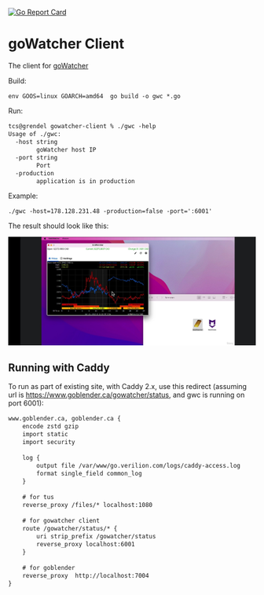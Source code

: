 [![Go Report Card](https://goreportcard.com/badge/github.com/tsawler/gowatcher-client?style=flat-square)](https://goreportcard.com/report/github.com/tsawler/gowatcher-client) 


# goWatcher Client

The client for [goWatcher](https://github.com/tsawler/gowatcher)

Build:

~~~
env GOOS=linux GOARCH=amd64  go build -o gwc *.go
~~~

Run:

~~~
tcs@grendel gowatcher-client % ./gwc -help
Usage of ./gwc:
  -host string
        goWatcher host IP
  -port string
        Port
  -production
        application is in production
~~~

Example:

~~~
./gwc -host=178.128.231.48 -production=false -port=':6001'
~~~

The result should look like this:


![chart](result/Screenshot_20220919-144811_1.png "chart")

## Running with Caddy

To run as part of existing site, with Caddy 2.x, use this redirect (assuming url is https://www.goblender.ca/gowatcher/status,
and gwc is running on port 6001):

~~~
www.goblender.ca, goblender.ca {
	encode zstd gzip
	import static
	import security

	log {
		output file /var/www/go.verilion.com/logs/caddy-access.log
		format single_field common_log
	}

	# for tus
	reverse_proxy /files/* localhost:1080

	# for gowatcher client
	route /gowatcher/status/* {
		uri strip_prefix /gowatcher/status
		reverse_proxy localhost:6001
	}

	# for goblender
	reverse_proxy  http://localhost:7004
}

~~~
